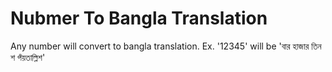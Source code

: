 # Nubmer To Bangla Translation
Any number will convert to bangla translation. Ex. '12345' will be 'বার হাজার তিন শ পঁয়তাল্লিশ'
